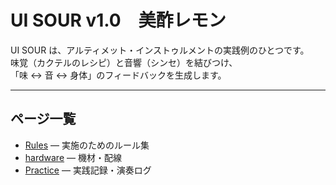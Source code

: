 # UI SOUR v1.0　美酢レモン

UI SOUR は、アルティメット・インストゥルメントの実践例のひとつです。  
味覚（カクテルのレシピ）と音響（シンセ）を結びつけ、  
「味 ↔ 音 ↔ 身体」のフィードバックを生成します。  

---

## ページ一覧
- [Rules](rules.md) — 実施のためのルール集  
- [hardware](hardware.md) — 機材・配線
- [Practice](practice.md) — 実践記録・演奏ログ  
